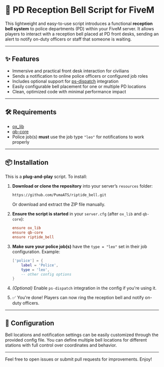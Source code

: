 # 🚨 PD Reception Bell Script for FiveM

This lightweight and easy-to-use script introduces a functional **reception bell system** to police departments (PD) within your FiveM server. It allows players to interact with a reception bell placed at PD front desks, sending an alert to notify on-duty officers or staff that someone is waiting.

---

## ✨ Features

- Immersive and practical front desk interaction for civilians  
- Sends a notification to online police officers or configured job roles  
- Includes optional support for [ps-dispatch](https://github.com/Project-Sloth/ps-dispatch) integration  
- Easily configurable bell placement for one or multiple PD locations  
- Clean, optimized code with minimal performance impact

---

## 🛠️ Requirements

- [ox_lib](https://github.com/overextended/ox_lib)  
- [qb-core](https://github.com/qbcore-framework/qb-core)  
- Police job(s) **must** use the job type `"leo"` for notifications to work properly

---

## 📦 Installation

This is a **plug-and-play** script. To install:

1. **Download or clone the repository** into your server’s `resources` folder:

    ```bash
    https://github.com/PumaATS/riptide_bell.git
    ```

    Or download and extract the ZIP file manually.

2. **Ensure the script is started** in your `server.cfg` (after `ox_lib` and `qb-core`):

    ```cfg
    ensure ox_lib
    ensure qb-core
    ensure riptide_bell
    ```

3. **Make sure your police job(s)** have the `type = "leo"` set in their job configuration. Example:

    ```lua
    ['police'] = {
        label = 'Police',
        type = 'leo',
        -- other config options
    }
    ```

4. *(Optional)* Enable `ps-dispatch` integration in the config if you're using it.

5. ✅ You're done! Players can now ring the reception bell and notify on-duty officers.

---

## 🧩 Configuration

Bell locations and notification settings can be easily customized through the provided config file. You can define multiple bell locations for different stations with full control over coordinates and behavior.

---

Feel free to open issues or submit pull requests for improvements. Enjoy!
